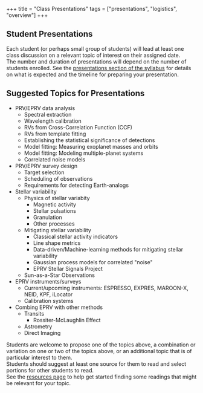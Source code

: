 +++
title = "Class Presentations"
tags = ["presentations", "logistics", "overview"]
+++

## Student Presentations

Each student (or perhaps small group of students) will lead at least one class discussion on a relevant topic of interest on their assigned date.  
The number and duration of presentations will depend on the number of students enrolled.
See the [presentations section of the syllabus](/syllabus/presentations.md) for details on what is expected and the timeline for preparing your presentation.  


## Suggested Topics for Presentations
- PRV/EPRV data analysis
   - Spectral extraction 
   - Wavelength calibration
   - RVs from Cross-Correlation Function (CCF) 
   - RVs from template fitting
   - Establishing the statistical significance of detections
   - Model fitting: Measuring exoplanet masses and orbits
   - Model fitting: Modeling multiple-planet systems
   - Correlated noise models
- PRV/EPRV survey design
   - Target selection
   - Scheduling of observations
   - Requirements for detecting Earth-analogs
- Stellar variability
   - Physics of stellar variabity
      - Magnetic activity
      - Stellar pulsations
      - Granulation
      - Other processes
   - Mitigating stellar variability
      - Classical stellar activity indicators
      - Line shape metrics
      - Data-driven/Machine-learning methods for mitigating stellar variability
      - Gaussian process models for correlated "noise"
      - EPRV Stellar Signals Project
   - Sun-as-a-Star Observations
- EPRV instruments/surveys
   - Current/upcoming instruments: ESPRESSO, EXPRES, MAROON-X, NEID, KPF, iLocator
   - Calibration systems
- Combing EPRV with other methods
   - Transits 
      - Rossiter-McLaughlin Effect
   - Astrometry
   - Direct Imaging

Students are welcome to propose one of the topics above, a combination or variation on one or two of the topics above, or an additional topic that is of particular interest to them.  
Students should suggest at least one source for them to read and select portions for other students to read.  
See the [resources page](/resources/) to help get started finding some readings that might be relevant for your topic.
